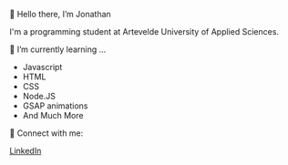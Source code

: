  👋 Hello there, I’m Jonathan

I'm a programming student at Artevelde University of Applied Sciences.

🌱 I’m currently learning ...

- Javascript
- HTML
- CSS
- Node.JS
- GSAP animations
- And Much More

🤝 Connect with me:

[LinkedIn](https://www.linkedin.com/in/jonathandebaene/)

